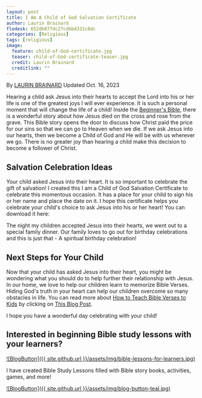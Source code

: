 ```yaml
---
layout: post
title: I Am A Child of God Salvation Certificate
author: Laurin Brainard
flodesk: 652db077dc27cdbbd331c8dc
categories: [Religious]
tags: [religious]
image:
  feature: child-of-God-certificate.jpg
  teaser: child-of-God-certificate-teaser.jpg
  credit: Laurin Brainard
  creditlink: ""
---
```

By [LAURIN BRAINARD](https://theprimarybrain.com/menu/about/) Updated Oct. 16, 2023

Hearing a child ask Jesus into their hearts to accept the Lord into his or her life is one of the greatest joys I will ever experience. It is such a personal moment that will change the life of a child! Inside the [Beginner's Bible](https://www.amazon.com/gp/product/031075013X/ref=as_li_tl?ie=UTF8&camp=1789&creative=9325&creativeASIN=031075013X&linkCode=as2&tag=theprimarybra-20&linkId=dd6edeaa97a0baf2f410731dd7f7f3ee), there is a wonderful story about how Jesus died on the cross and rose from the grave. This Bible story opens the door to discuss how Christ paid the price for our sins so that we can go to Heaven when we die. If we ask Jesus into our hearts, then we become a Child of God and He will be with us wherever we go. There is no greater joy than hearing a child make this decision to become a follower of Christ. 

## Salvation Celebration Ideas

Your child asked Jesus into their heart. It is so important to celebrate the gift of salvation! I created this I am a Child of God Salvation Certificate to celebrate this momentous occasion. It has a place for your child to sign his or her name and place the date on it. I hope this certificate helps you celebrate your child's choice to ask Jesus into his or her heart! You can download it here:

<div id="fd-form-652db077dc27cdbbd331c8dc"></div>
<script>
  window.fd('form', {
    formId: '652db077dc27cdbbd331c8dc',
    containerEl: '#fd-form-652db077dc27cdbbd331c8dc'
  });
</script>

The night my children accepted Jesus into their hearts, we went out to a special family dinner. Our family loves to go out for birthday celebrations and this is just that - A spiritual birthday celebration!

## Next Steps for Your Child

Now that your child has asked Jesus into their heart, you might be wondering what you should do to help further their relationship with Jesus. In our home, we love to help our children learn to memorize Bible Verses. Hiding God's truth in your heart can help our children overcome so many obstacles in life. You can read more about [How to Teach Bible Verses to Kids](https://theprimarybrain.com/religious/2020/01/31/How-To-Teach-Bible-Verses-To-Kids/) by clicking on [This Blog Post](https://theprimarybrain.com/religious/2020/01/31/How-To-Teach-Bible-Verses-To-Kids/).

I hope you have a wonderful day celebrating with your child!

## Interested in beginning Bible study lessons with your learners?
[![BlogButton]({{ site.github.url }}/assets/img/bible-lessons-for-learners.jpg)](https://www.teacherspayteachers.com/Product/Old-Testament-Bible-Lessons-Activities-Curriculum-for-Little-Learners-5415887?utm_source=PB%20Blog&utm_campaign=Certificate%20to%20Bible%20Lessons%20Bundle)

I have created Bible Study Lessons filled with Bible story books, activities, games, and more!

[![BlogButton]({{ site.github.url }}/assets/img/blog-button-teal.jpg)](https://www.teacherspayteachers.com/Product/Old-Testament-Bible-Lessons-Activities-Curriculum-for-Little-Learners-5415887?utm_source=PB%20Blog&utm_campaign=Certificate%20to%20Bible%20Lessons%20Bundle)